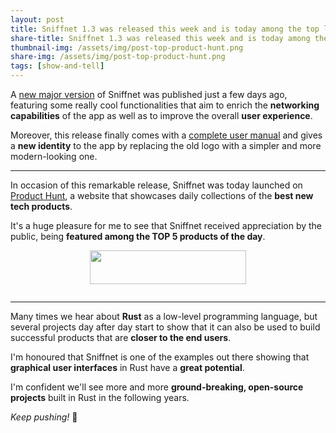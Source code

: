 ```yaml
---
layout: post
title: Sniffnet 1.3 was released this week and is today among the top launches on Product Hunt!
share-title: Sniffnet 1.3 was released this week and is today among the top launches on Product Hunt!
thumbnail-img: /assets/img/post-top-product-hunt.png
share-img: /assets/img/post-top-product-hunt.png
tags: [show-and-tell]
---
```


A [new major version](https://github.com/GyulyVGC/sniffnet/releases/tag/v1.3.0) of Sniffnet was published just a few days ago, featuring some really cool functionalities that aim to enrich the **networking capabilities** of the app as well as to improve the overall **user experience**.

Moreover, this release finally comes with a [complete user manual](https://github.com/GyulyVGC/sniffnet/wiki) and gives a **new identity** to the app by replacing the old logo with a simpler and more modern-looking one.

***

In occasion of this remarkable release, Sniffnet was today launched on [Product Hunt](https://www.producthunt.com), a website that showcases daily collections of the **best new tech products**.

It's a huge pleasure for me to see that Sniffnet received appreciation by the public, being **featured among the TOP 5 products of the day**.

<div align="center">

<a href="https://www.producthunt.com/posts/sniffnet-3?utm_source=badge-top-post-badge&utm_medium=badge&utm_souce=badge-sniffnet&#0045;3" target="_blank"><img src="https://api.producthunt.com/widgets/embed-image/v1/top-post-badge.svg?post_id=450197&theme=light&period=daily" alt="" style="width: 250px; height: 54px;" width="250" height="54" /></a>

<img alt="" src="{{ 'assets/img/post-top-product-hunt.png' | relative_url }}"/>

</div>

***

Many times we hear about **Rust** as a low-level programming language, but several projects day after day start to show that it can also be used to build successful products that are **closer to the end users**.

I'm honoured that Sniffnet is one of the examples out there showing that **graphical user interfaces** in Rust have a **great potential**.

I'm confident we'll see more and more **ground-breaking, open-source projects** built in Rust in the following years.

_Keep pushing!_ 🙌
